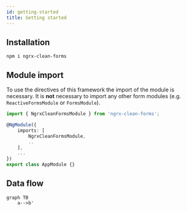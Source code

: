 ```yaml
---
id: getting-started
title: Getting started
---
```


## Installation

```
npm i ngrx-clean-forms
```

## Module import

To use the directives of this framework the import of the module is necessary. It is **not** necessary to import any other form modules (e.g. `ReactiveFormsModule` or `FormsModule`).

```typescript
import { NgrxCleanFormsModule } from 'ngrx-clean-forms';

@NgModule({
    imports: [
        NgrxCleanFormsModule,
        ..
    ],
    ...
})
export class AppModule {}
```

## Data flow

```mermaid
graph TB
    a-->b'
```
